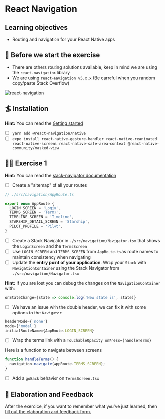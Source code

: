 # React Navigation

## Learning objectives

- Routing and navigation for your React Native apps

## 🥑 Before we start the exercise

- There are others routing solutions available, keep in mind we are using the `react-navigation` library
- We are using `react-navigation v5.x.x` (Be carreful when you random copy/paste Stack Overflow)

![react-navigation](https://raw.githubusercontent.com/flexbox/react-native-workshop/main/challenges/react-navigation/react-navigation.png)

## 🏄 Installation

**Hint:** You can read the [Getting started](https://reactnavigation.org/docs/getting-started)

- [ ] `yarn add @react-navigation/native`
- [ ] `expo install react-native-gesture-handler react-native-reanimated react-native-screens react-native-safe-area-context @react-native-community/masked-view`

## 🤸‍♀️ Exercise 1

**Hint:** You can read the [stack-navigator documentation](https://reactnavigation.org/docs/stack-navigator/)

- [ ] Create a "sitemap" of all your routes

```javascript
// ./src/navigation/AppRoute.ts

export enum AppRoute {
  LOGIN_SCREEN = 'Login',
  TERMS_SCREEN = 'Terms',
  TIMELINE_SCREEN = 'Timeline',
  STARSHIP_DETAIL_SCREEN = 'Starship',
  PILOT_PROFILE = 'Pilot',
}
```

- [ ] Create a Stack Navigator in `./src/navigation/Navigator.tsx` that shows the `LoginScreen` and the `TermsScreen`
- [ ] Use `LOGIN_SCREEN` and `TERMS_SCREEN` from `AppRoute.ts`as route names to maintain consistency when navigating
- [ ] Update the **entry point of your application**. Wrap your `Stack` with `NavigationContainer` using the Stack Navigator from `./src/navigation/Navigator.tsx`

**Hint:** If you are lost you can debug the changes on the `NavigationContainer` with:

```javascript
onStateChange={state => console.log('New state is', state)}
```

- [ ] We have an issue with the double header, we can fix it with some options to the `Navigator`

```javascript
headerMode={'none'}
mode={'modal'}
initialRouteName={AppRoute.LOGIN_SCREEN}
```

- [ ] Wrap the terms link with a `TouchableOpacity onPress={handleTerms}`

Here is a function to navigate between screens

```javascript
function handleTerms() {
  navigation.navigate(AppRoute.TERMS_SCREEN);
}
```

- [ ] Add a `goBack` behavior on `TermsScreen.tsx`

## 🏅 Elaboration and Feedback

<div>
<span>After the exercice, if you want to remember what you've just learned, then </span>
<a rel="noopener noreferrer" target="_blank" href="https://airtable.com/shrBuZqOJL5UeLLF1?prefill_Name=React+Native+Navigation&prefill_Exercice=1">
  fill out the elaboration and feedback form.
</a>
</div>
